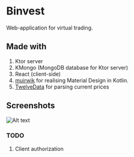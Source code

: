 # Binvest

Web-application for virtual trading.
## Made with
1. Ktor server
2. KMongo (MongoDB database for Ktor server)
3. React (client-side)
4. [muirwik](https://github.com/cfnz/muirwik) for realising Material Design in Kotlin.
5. [TwelveData](https://twelvedata.com/) for parsing current prices
## Screenshots

![Alt text](https://user-images.githubusercontent.com/43299958/103415088-7682c980-4ba2-11eb-9d2b-ce75f0e3f57b.png)

### TODO
1. Client authorization
